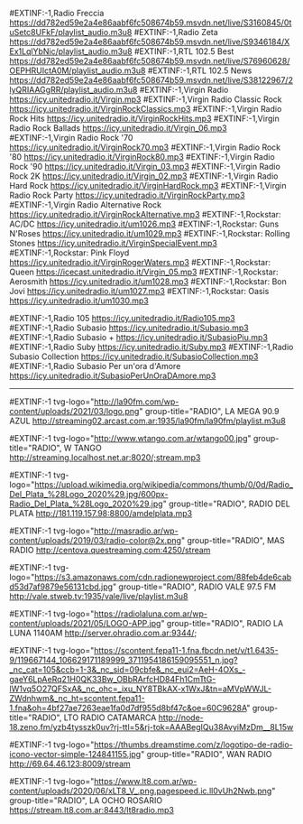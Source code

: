   #EXTINF:-1,Radio Freccia
https://dd782ed59e2a4e86aabf6fc508674b59.msvdn.net/live/S3160845/0tuSetc8UFkF/playlist_audio.m3u8
#EXTINF:-1,Radio Zeta
https://dd782ed59e2a4e86aabf6fc508674b59.msvdn.net/live/S9346184/XEx1LqlYbNic/playlist_audio.m3u8
#EXTINF:-1,RTL 102.5 Best
https://dd782ed59e2a4e86aabf6fc508674b59.msvdn.net/live/S76960628/OEPHRUIctA0M/playlist_audio.m3u8
#EXTINF:-1,RTL 102.5 News
https://dd782ed59e2a4e86aabf6fc508674b59.msvdn.net/live/S38122967/2lyQRIAAGgRR/playlist_audio.m3u8
#EXTINF:-1,Virgin Radio
https://icy.unitedradio.it/Virgin.mp3
#EXTINF:-1,Virgin Radio Classic Rock
https://icy.unitedradio.it/VirginRockClassics.mp3
#EXTINF:-1,Virgin Radio Rock Hits
https://icy.unitedradio.it/VirginRockHits.mp3
#EXTINF:-1,Virgin Radio Rock Ballads
https://icy.unitedradio.it/Virgin_06.mp3
#EXTINF:-1,Virgin Radio Rock '70
https://icy.unitedradio.it/VirginRock70.mp3
#EXTINF:-1,Virgin Radio Rock '80
https://icy.unitedradio.it/VirginRock80.mp3
#EXTINF:-1,Virgin Radio Rock '90
https://icy.unitedradio.it/Virgin_03.mp3
#EXTINF:-1,Virgin Radio Rock 2K
https://icy.unitedradio.it/Virgin_02.mp3
#EXTINF:-1,Virgin Radio Hard Rock
https://icy.unitedradio.it/VirginHardRock.mp3
#EXTINF:-1,Virgin Radio Rock Party
https://icy.unitedradio.it/VirginRockParty.mp3
#EXTINF:-1,Virgin Radio Alternative Rock
https://icy.unitedradio.it/VirginRockAlternative.mp3
#EXTINF:-1,Rockstar: AC/DC
https://icy.unitedradio.it/um1026.mp3
#EXTINF:-1,Rockstar: Guns N'Roses
https://icy.unitedradio.it/um1029.mp3
#EXTINF:-1,Rockstar: Rolling Stones
https://icy.unitedradio.it/VirginSpecialEvent.mp3
#EXTINF:-1,Rockstar: Pink Floyd
https://icy.unitedradio.it/VirginRogerWaters.mp3
#EXTINF:-1,Rockstar: Queen
https://icecast.unitedradio.it/Virgin_05.mp3
#EXTINF:-1,Rockstar: Aerosmith
https://icy.unitedradio.it/um1028.mp3
#EXTINF:-1,Rockstar: Bon Jovi
https://icy.unitedradio.it/um1027.mp3
#EXTINF:-1,Rockstar: Oasis
https://icy.unitedradio.it/um1030.mp3

#EXTINF:-1,Radio 105
https://icy.unitedradio.it/Radio105.mp3
#EXTINF:-1,Radio Subasio
https://icy.unitedradio.it/Subasio.mp3
#EXTINF:-1,Radio Subasio +
https://icy.unitedradio.it/SubasioPiu.mp3
#EXTINF:-1,Radio Suby
https://icy.unitedradio.it/Suby.mp3
#EXTINF:-1,Radio Subasio Collection
https://icy.unitedradio.it/SubasioCollection.mp3
#EXTINF:-1,Radio Subasio Per un'ora d'Amore
https://icy.unitedradio.it/SubasioPerUnOraDAmore.mp3

-----------------------------------------------------------------------------------------------------------------------

#EXTINF:-1 tvg-logo="http://la90fm.com/wp-content/uploads/2021/03/logo.png" group-title="RADIO", LA MEGA 90.9 AZUL
http://streaming02.arcast.com.ar:1935/la90fm/la90fm/playlist.m3u8

#EXTINF:-1   tvg-logo="http://www.wtango.com.ar/wtango00.jpg" group-title="RADIO", W TANGO 
http://streaming.localhost.net.ar:8020/;stream.mp3

#EXTINF:-1 tvg-logo="https://upload.wikimedia.org/wikipedia/commons/thumb/0/0d/Radio_Del_Plata_%28Logo_2020%29.jpg/600px-Radio_Del_Plata_%28Logo_2020%29.jpg" group-title="RADIO", RADIO DEL PLATA 
http://181.119.157.98:8800/amdelplata.mp3

#EXTINF:-1   tvg-logo="http://masradio.ar/wp-content/uploads/2019/03/radio-color@2x.png" group-title="RADIO", MAS RADIO 
http://centova.questreaming.com:4250/stream

#EXTINF:-1 tvg-logo="https://s3.amazonaws.com/cdn.radionewproject.com/88feb4de6cabd53d7af9879e56131cbd.jpg" group-title="RADIO", RADIO VALE 97.5 FM 
http://vale.stweb.tv:1935/vale/live/playlist.m3u8

#EXTINF:-1   tvg-logo="https://radiolaluna.com.ar/wp-content/uploads/2021/05/LOGO-APP.jpg" group-title="RADIO", RADIO LA LUNA 1140AM
http://server.ohradio.com.ar:9344/;
 
#EXTINF:-1   tvg-logo="https://scontent.fepa11-1.fna.fbcdn.net/v/t1.6435-9/119667144_106629171189999_3711954186159095551_n.jpg?_nc_cat=105&ccb=1-3&_nc_sid=09cbfe&_nc_eui2=AeH-4OXs_-gaeY6LpAeRq21H0QK33Bw_OBbRArfcHD84Fh1CmTtG-lW1vq5O27QFSxA&_nc_ohc=_ixu_NY8TBkAX-x1WxJ&tn=aMVpWWJL-ZWdnhwm&_nc_ht=scontent.fepa11-1.fna&oh=4bf27ae7263eae1fa0d7df955d8bf47c&oe=60C9628A" group-title="RADIO", LTO RADIO CATAMARCA 
http://node-18.zeno.fm/yzb4tysszk0uv?rj-ttl=5&rj-tok=AAABegIQu38AvyiMzDm__8L15w

#EXTINF:-1   tvg-logo="https://thumbs.dreamstime.com/z/logotipo-de-radio-icono-vector-simple-124841155.jpg" group-title="RADIO", WAN RADIO 
http://69.64.46.123:8009/stream

#EXTINF:-1 tvg-logo="https://www.lt8.com.ar/wp-content/uploads/2020/06/xLT8_V_.png.pagespeed.ic.ll0vUh2Nwb.png" group-title="RADIO", LA OCHO ROSARIO 
https://stream.lt8.com.ar:8443/lt8radio.mp3
    


